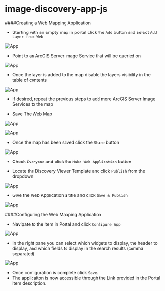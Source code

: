 # image-discovery-app-js

####Creating a Web Mapping Application 

* Starting with an empty map in portal click the `Add` button and select `Add Layer from Web`

![App](documentation/screenshots/web_application/1.png)

* Point to an ArcGIS Server Image Service that will be queried on

![App](documentation/screenshots/web_application/2.png)

* Once the layer is added to the map disable the layers visibility in the table of contents

![App](documentation/screenshots/web_application/3.png)

* If desired, repeat the previous steps to add more ArcGIS Server Image Services to the map

* Save The Web Map

![App](documentation/screenshots/web_application/4.png)

![App](documentation/screenshots/web_application/5.png)

* Once the map has been saved click the `Share` button

![App](documentation/screenshots/web_application/7.png)

* Check `Everyone` and click the `Make Web Application` button

* Locate the Discovery Viewer Template and click `Publish` from the dropdown

![App](documentation/screenshots/web_application/8.png)

* Give the Web Application a title and click `Save & Publish`

![App](documentation/screenshots/web_application/9.png)

####Configuring the Web Mapping Application 

* Navigate to the item in Portal and click `Configure App`

![App](documentation/screenshots/web_application/11.png)

* In the right pane you can select which widgets to display, the header to display, and which fields to display in the search results (comma separated)

![App](documentation/screenshots/web_application/12.png)

* Once configuration is complete click `Save`. 
* The applicaiton is now accessible through the Link provided in the Portal item description.



